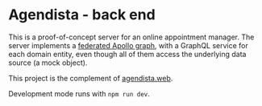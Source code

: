 # Agendista - back end

This is a proof-of-concept server for an online appointment manager. The server implements a
[federated Apollo graph](https://www.apollographql.com/docs/apollo-server/federation/introduction/),
with a GraphQL service for each domain entity, even though all of them access the underlying data source (a mock object).

This project is the complement of [agendista.web]().

Development mode runs with `npm run dev`.
